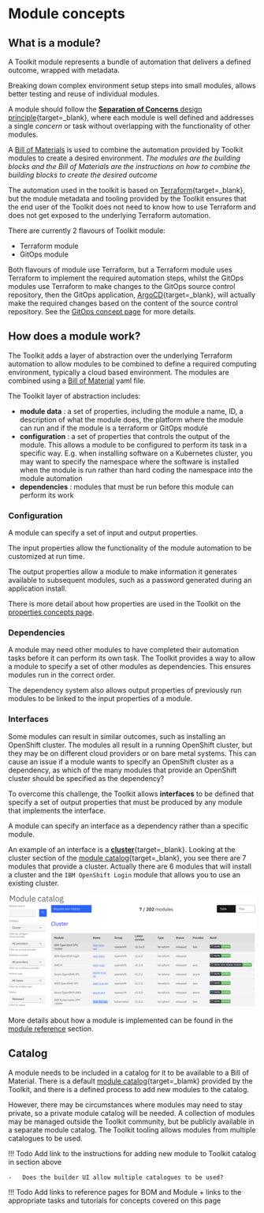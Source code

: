# Module concepts

## What is a module?

A Toolkit module represents a bundle of automation that delivers a defined outcome, wrapped with metadata.

Breaking down complex environment setup steps into small modules, allows better testing and reuse of individual modules.  

A module should follow the [**Separation of Concerns** design principle](https://en.wikipedia.org/wiki/Separation_of_concerns){target=_blank}, where each module is well defined and addresses a single *concern* or task without overlapping with the functionality of other modules.

A [Bill of Materials](./bom.md) is used to combine the automation provided by Toolkit modules to create a desired environment. *The modules are the building blocks and the Bill of Materials are the instructions on how to combine the building blocks to create the desired outcome*

The automation used in the toolkit is based on [Terraform](https://www.terraform.io){target=_blank}, but the module metadata and tooling provided by the Toolkit ensures that the end user of the Toolkit does not need to know how to use Terraform and does not get exposed to the underlying Terraform automation.

There are currently 2 flavours of Toolkit module:

-   Terraform module
-   GitOps module

Both flavours of module use Terraform, but a Terraform module uses Terraform to implement the required automation steps, whilst the GitOps modules use Terraform to make changes to the GitOps source control repository, then the GitOps application, [ArgoCD](https://argo-cd.readthedocs.io){target=_blank}, will actually make the required changes based on the content of the source control repository.  See the [GitOps concept page](gitops.md) for more details.

## How does a module work?

The Toolkit adds a layer of abstraction over the underlying Terraform automation to allow modules to be combined to define a required computing environment, typically a cloud based environment.  The modules are combined using a [Bill of Material](bom.md) yaml file.

The Toolkit layer of abstraction includes:

-   **module data** : a set of properties, including the module a name, ID, a description of what the module does, the platform where the module can run and if the module is a terraform or GitOps module
-   **configuration** : a set of properties that controls the output of the module.  This allows a module to be configured to perform its task in a specific way.  E.g. when installing software on a Kubernetes cluster, you may want to specify the namespace where the software is installed when the module is run rather than hard coding the namespace into the module automation
-   **dependencies** : modules that must be run before this module can perform its work

### Configuration

A module can specify a set of input and output properties.  

The input properties allow the functionality of the module automation to be customized at run time.

The output properties allow a module to make information it generates available to subsequent modules, such as a password generated during an application install.

There is more detail about how properties are used in the Toolkit on the [properties concepts page](variables.md).

### Dependencies

A module may need other modules to have completed their automation tasks before it can perform its own task.  The Toolkit provides a way to allow a module to specify a set of other modules as dependencies.  This ensures modules run in the correct order.  

The dependency system also allows output properties of previously run modules to be linked to the input properties of a module.

### Interfaces

Some modules can result in similar outcomes, such as installing an OpenShift cluster.  The modules all result in a running OpenShift cluster, but they may be on different cloud providers or on bare metal systems.  This can cause an issue if a module wants to specify an OpenShift cluster as a dependency, as which of the many modules that provide an OpenShift cluster should be specified as the dependency?

To overcome this challenge, the Toolkit allows **interfaces** to be defined that specify a set of output properties that must be produced by any module that implements the interface.

A module can specify an interface as a dependency rather than a specific module.

An example of an interface is a [**cluster**](https://github.com/cloud-native-toolkit/software-everywhere/blob/main/interfaces/cluster.yaml){target=_blank}.  Looking at the cluster section of the [module catalog](https://modules.cloudnativetoolkit.dev){target=_blank}, you see there are 7 modules that provide a cluster.  Actually there are 6 modules that will install a cluster and the `IBM OpenShift Login` module that allows you to use an existing cluster.

![Cluster category of Module Catalog](images/cluster_catalog.png)

More details about how a module is implemented can be found in the [module reference](../reference/module.md) section.

## Catalog

A module needs to be included in a catalog for it to be available to a Bill of Material. There is a default [module catalog](https://modules.cloudnativetoolkit.dev){target=_blamk} provided by the Toolkit, and there is a defined process to add new modules to the catalog.  

However, there may be circumstances where modules may need to stay private, so a private module catalog will be needed.  A collection of modules may be managed outside the Toolkit community, but be publicly available in a separate module catalog.  The Toolkit tooling allows modules from multiple catalogues to be used.

!!! Todo
    Add link to the instructions for adding new module to Toolkit catalog in section above

    -   Does the builder UI allow multiple catalogues to be used?

!!! Todo
    Add links to reference pages for BOM and Module + links to the appropriate tasks and tutorials for concepts covered on this page
